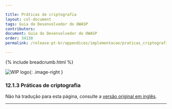 ```yaml
---

title: Práticas de criptografia
layout: col-document
tags: Guia do Desenvolvedor do OWASP
contributors:
document: Guia do Desenvolvedor do OWASP
order: 34130
permalink: /release-pt-br/appendices/implementacao/praticas_criptografia/

---
```


{% include breadcrumb.html %}

<style type="text/css">
.image-right {
  height: 180px;
  display: block;
  margin-left: auto;
  margin-right: auto;
  float: right;
}
</style>

![WIP logo](../../../assets/images/dg_wip.png "Trabalho em andamento"){: .image-right }

### 12.1.3 Práticas de criptografia

Não há tradução para esta página, consulte a [versão original em inglês][release140103].

----

[release140103]: https://github.com/OWASP/www-project-developer-guide/blob/main/draft/14-appendices/01-implementation-dos-donts/03-cryptographic-practices.md
